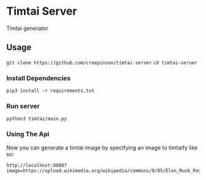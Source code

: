 # Timtai Server

Timtai generator

## Usage

`git clone https://github.com/creepinson/timtai-server`
`cd timtai-server`

### Install Dependencies

`pip3 install -r requirements.txt`

### Run server

`python3 timtai/main.py`

### Using The Api

Now you can generate a timtai image by specifying an image to timtaify like so:
```
http://localhost:8080?image=https://upload.wikimedia.org/wikipedia/commons/8/85/Elon_Musk_Royal_Society_%28crop1%29.jpg
```

